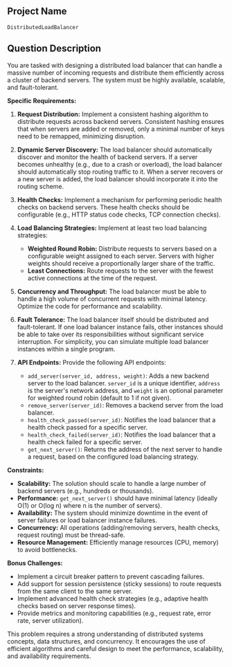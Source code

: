 ## Project Name

```
DistributedLoadBalancer
```

## Question Description

You are tasked with designing a distributed load balancer that can handle a massive number of incoming requests and distribute them efficiently across a cluster of backend servers. The system must be highly available, scalable, and fault-tolerant.

**Specific Requirements:**

1.  **Request Distribution:** Implement a consistent hashing algorithm to distribute requests across backend servers. Consistent hashing ensures that when servers are added or removed, only a minimal number of keys need to be remapped, minimizing disruption.

2.  **Dynamic Server Discovery:** The load balancer should automatically discover and monitor the health of backend servers. If a server becomes unhealthy (e.g., due to a crash or overload), the load balancer should automatically stop routing traffic to it. When a server recovers or a new server is added, the load balancer should incorporate it into the routing scheme.

3.  **Health Checks:** Implement a mechanism for performing periodic health checks on backend servers. These health checks should be configurable (e.g., HTTP status code checks, TCP connection checks).

4.  **Load Balancing Strategies:** Implement at least two load balancing strategies:
    *   **Weighted Round Robin:** Distribute requests to servers based on a configurable weight assigned to each server. Servers with higher weights should receive a proportionally larger share of the traffic.
    *   **Least Connections:** Route requests to the server with the fewest active connections at the time of the request.

5.  **Concurrency and Throughput:** The load balancer must be able to handle a high volume of concurrent requests with minimal latency. Optimize the code for performance and scalability.

6.  **Fault Tolerance:** The load balancer itself should be distributed and fault-tolerant. If one load balancer instance fails, other instances should be able to take over its responsibilities without significant service interruption. For simplicity, you can simulate multiple load balancer instances within a single program.

7.  **API Endpoints:** Provide the following API endpoints:
    *   `add_server(server_id, address, weight)`: Adds a new backend server to the load balancer.  `server_id` is a unique identifier, `address` is the server's network address, and `weight` is an optional parameter for weighted round robin (default to 1 if not given).
    *   `remove_server(server_id)`: Removes a backend server from the load balancer.
    *   `health_check_passed(server_id)`: Notifies the load balancer that a health check passed for a specific server.
    *   `health_check_failed(server_id)`: Notifies the load balancer that a health check failed for a specific server.
    *   `get_next_server()`: Returns the address of the next server to handle a request, based on the configured load balancing strategy.

**Constraints:**

*   **Scalability:** The solution should scale to handle a large number of backend servers (e.g., hundreds or thousands).
*   **Performance:**  `get_next_server()` should have minimal latency (ideally O(1) or O(log n) where n is the number of servers).
*   **Availability:** The system should minimize downtime in the event of server failures or load balancer instance failures.
*   **Concurrency:**  All operations (adding/removing servers, health checks, request routing) must be thread-safe.
*   **Resource Management:**  Efficiently manage resources (CPU, memory) to avoid bottlenecks.

**Bonus Challenges:**

*   Implement a circuit breaker pattern to prevent cascading failures.
*   Add support for session persistence (sticky sessions) to route requests from the same client to the same server.
*   Implement advanced health check strategies (e.g., adaptive health checks based on server response times).
*   Provide metrics and monitoring capabilities (e.g., request rate, error rate, server utilization).

This problem requires a strong understanding of distributed systems concepts, data structures, and concurrency. It encourages the use of efficient algorithms and careful design to meet the performance, scalability, and availability requirements.
